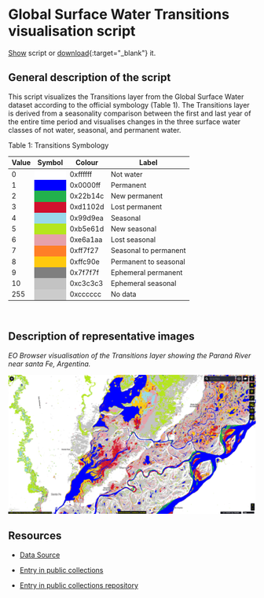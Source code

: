 # Global Surface Water Transitions visualisation script

<a href="#" id='togglescript'>Show</a> script or [download](script.js){:target="_blank"} it.
<div id='script_view' style="display:none">
{% highlight javascript %}
      {% include_relative script.js %}
{% endhighlight %}
</div>

## General description of the script

This script visualizes the Transitions layer from the Global Surface Water dataset according to the official symbology (Table 1). The Transitions layer is derived from a seasonality comparison between the first and last year of the entire time period and visualises changes in the three surface water classes of not water, seasonal, and permanent water.

Table 1: Transitions Symbology

<table>
  <thead>
    <tr>
      <th>Value</th>
      <th>Symbol</th>
      <th>Colour</th>
      <th>Label</th>
    </tr>
  </thead>
  <tbody>
    <tr>
      <td>0</td>
      <td style="background-color:#FFFFFF"></td>
      <td>0xffffff</td>
      <td>Not water</td>
    </tr>
    <tr>
      <td>1</td>
      <td style="background-color:#0000FF"></td>
      <td>0x0000ff</td>
      <td>Permanent</td>
    </tr>
    <tr>
      <td>2</td>
      <td style="background-color:#22B14C"></td>
      <td>0x22b14c</td>
      <td>New permanent</td>
    </tr>
    <tr>
      <td>3</td>
      <td style="background-color:#D1102D"></td>
      <td>0xd1102d</td>
      <td>Lost permanent</td>
    </tr>
    <tr>
      <td>4</td>
      <td style="background-color:#99D9EA"></td>
      <td>0x99d9ea</td>
      <td>Seasonal</td>
    </tr>
    <tr>
      <td>5</td>
      <td style="background-color:#B5E61D"></td>
      <td>0xb5e61d</td>
      <td>New seasonal</td>
    </tr>
    <tr>
      <td>6</td>
      <td style="background-color:#E6A1AA"></td>
      <td>0xe6a1aa</td>
      <td>Lost seasonal</td>
    </tr>
    <tr>
      <td>7</td>
      <td style="background-color:#FF7F27"></td>
      <td>0xff7f27</td>
      <td>Seasonal to permanent</td>
    </tr>
    <tr>
      <td>8</td>
      <td style="background-color:#FFC90E"></td>
      <td>0xffc90e</td>
      <td>Permanent to seasonal</td>
    </tr>
    <tr>
      <td>9</td>
      <td style="background-color:#7F7F7F"></td>
      <td>0x7f7f7f</td>
      <td>Ephemeral permanent</td>
    </tr>
    <tr>
      <td>10</td>
      <td style="background-color:#C3C3C3"></td>
      <td>0xc3c3c3</td>
      <td>Ephemeral seasonal</td>
    </tr>
    <tr>
      <td>255</td>
      <td style="background-color:#CCCCCC"></td>
      <td>0xcccccc</td>
      <td>No data</td>
    </tr>
  </tbody>
</table>
<br>

## Description of representative images

*EO Browser visualisation of the Transitions layer showing the Paraná River near santa Fe, Argentina.*

![Transitions Paraná River near Santa Fe in Argentina](fig/image_transitions_parana_river.png)

## Resources

- [Data Source](https://global-surface-water.appspot.com/download)

- [Entry in public collections](https://collections.sentinel-hub.com/global-surface-water/)

- [Entry in public collections repository](https://github.com/sentinel-hub/public-collections/tree/main/collections/global-surface-water)
